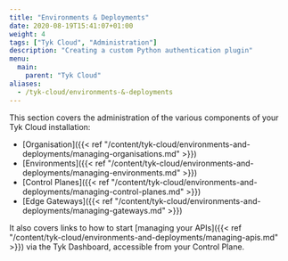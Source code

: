 ```yaml
---
title: "Environments & Deployments"
date: 2020-08-19T15:41:07+01:00
weight: 4
tags: ["Tyk Cloud", "Administration"]
description: "Creating a custom Python authentication plugin"
menu:
  main:
    parent: "Tyk Cloud"
aliases:
  - /tyk-cloud/environments-&-deployments
---
```


This section covers the administration of the various components of your Tyk Cloud installation:

- [Organisation]({{< ref "/content/tyk-cloud/environments-and-deployments/managing-organisations.md" >}})
- [Environments]({{< ref "/content/tyk-cloud/environments-and-deployments/managing-environments.md" >}})
- [Control Planes]({{< ref "/content/tyk-cloud/environments-and-deployments/managing-control-planes.md" >}})
- [Edge Gateways]({{< ref "/content/tyk-cloud/environments-and-deployments/managing-gateways.md" >}})

It also covers links to how to start [managing your APIs]({{< ref "/content/tyk-cloud/environments-and-deployments/managing-apis.md" >}}) via the Tyk Dashboard, accessible from your Control Plane.
